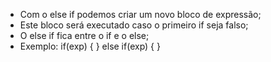 * Com o else if podemos criar um novo bloco de expressão; 
* Este bloco será executado caso o primeiro if seja falso; 
* O else if fica entre o if e o else; 
* Exemplo: if(exp) { } else if(exp) { }